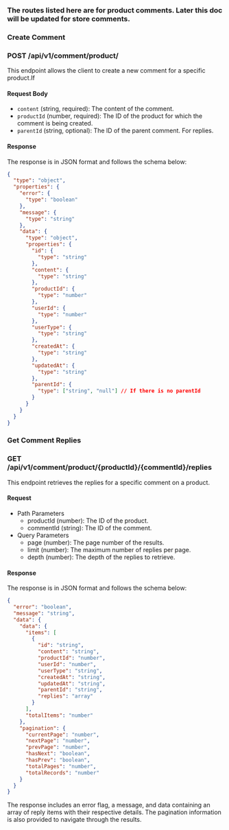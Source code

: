 ### The routes listed here are for product comments. Later this doc will be updated for store comments.

### Create Comment

### POST /api/v1/comment/product/

This endpoint allows the client to create a new comment for a specific product.If

#### Request Body

- `content` (string, required): The content of the comment.
- `productId` (number, required): The ID of the product for which the comment is being created.
- `parentId` (string, optional): The ID of the parent comment. For replies.

#### Response

The response is in JSON format and follows the schema below:

```json
{
  "type": "object",
  "properties": {
    "error": {
      "type": "boolean"
    },
    "message": {
      "type": "string"
    },
    "data": {
      "type": "object",
      "properties": {
        "id": {
          "type": "string"
        },
        "content": {
          "type": "string"
        },
        "productId": {
          "type": "number"
        },
        "userId": {
          "type": "number"
        },
        "userType": {
          "type": "string"
        },
        "createdAt": {
          "type": "string"
        },
        "updatedAt": {
          "type": "string"
        },
        "parentId": {
          "type": ["string", "null"] // If there is no parentId
        }
      }
    }
  }
}
```
### Get Comment Replies

### GET /api/v1/comment/product/{productId}/{commentId}/replies

This endpoint retrieves the replies for a specific comment on a product.

#### Request

- Path Parameters
    - productId (number): The ID of the product.
    - commentId (string): The ID of the comment.
- Query Parameters
    - page (number): The page number of the results.
    - limit (number): The maximum number of replies per page.
    - depth (number): The depth of the replies to retrieve.

#### Response

The response is in JSON format and follows the schema below:

``` json
{
  "error": "boolean",
  "message": "string",
  "data": {
    "data": {
      "items": [
        {
          "id": "string",
          "content": "string",
          "productId": "number",
          "userId": "number",
          "userType": "string",
          "createdAt": "string",
          "updatedAt": "string",
          "parentId": "string",
          "replies": "array"
        }
      ],
      "totalItems": "number"
    },
    "pagination": {
      "currentPage": "number",
      "nextPage": "number",
      "prevPage": "number",
      "hasNext": "boolean",
      "hasPrev": "boolean",
      "totalPages": "number",
      "totalRecords": "number"
    }
  }
}

 ```

The response includes an error flag, a message, and data containing an array of reply items with their respective details. The pagination information is also provided to navigate through the results.

